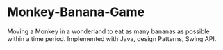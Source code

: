# Monkey-Banana-Game
Moving a Monkey in a wonderland to eat as many bananas as possible within a time period. Implemented with Java, design Patterns, Swing API.
